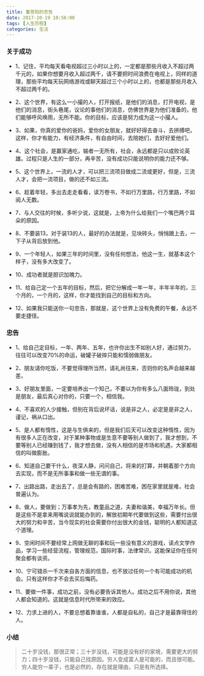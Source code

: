 ```yaml
---
title: 董思阳的忠告
date: 2017-10-19 10:56:00
tags: [人生历程]
categories: 生活
---
```

### 关于成功

* 1、记住，平均每天看电视超过三小时以上的，一定都是那些月收入不超过两千元的，如果你想要月收入超过两千，请不要把时间浪费在电视上，同样的道理，那些平均每天玩网络游戏或聊天超过三个小时以上的，也都是那些月收入不超过两千的。

* 2、这个世界，有这么一小撮的人，打开报纸，是他们的消息，打开电视，是他们的消息，街头巷尾，议论的事他们的消息，仿佛世界是为他们准备的，他们能够呼风唤雨，无所不能。你的目标，应该是努力成为这一小撮人。

* 3、如果，你真的爱你的爸妈，爱你的女朋友，就好好得去奋斗，去拼搏吧，这样，你才有能力，有经济条件，有自由时间，去陪她们，去好好爱他们。

* 4、这个社会，是赢家通吃，输者一无所有，社会，永远都是只以成败论英雄。过程只是人生的一部分，再辛苦，没有成功只能说明你的能力还不够。

* 5、这个世界上，一流的人才，可以把三流项目做成二流或更好，但是，三流人才，会把一流项目，做的还不如三流。

* 6、趁着年轻，多出去走走看看，读万卷书，不如行万里路，行万里路，不如阅人无数。

* 7、与人交往的时候，多听少说，这就是，上帝为什么给我们一个嘴巴两个耳朵的原因。

* 8、不要装13，对于装13的人，最好的办法就是，见块砖头，悄悄跟上去，一下子从背后放到他。

* 9、一个年轻人，如果三年的时间里，没有任何想法，他这一生，就基本这个样子，没有多大改变了。

* 10、成功者就是胆识加魄力。

* 11、给自己定一个五年的目标，然后，把它分解成一年一年，半年半年的，三个月的，一个月的，这样，你才能找到自己的目标和方向。

* 12、如果我只能送你一句忠告，那就是，这个世界上没有免费的午餐，永远不要走捷径。

### 忠告

* 1、给自己定目标，一年、两年、五年，也许你出生不如别人好，通过努力，往往可以改变70%的命运，破罐子破摔只能和懦弱做朋友。

* 2、朋友请你吃饭，不要觉得理所当然，请礼尚往来，否则你的名声会越来越差。

* 3、好朋友里面，一定要培养出一个知己，不要以为你有多么八面玲珑，到处是朋友，最后真心对你的，只要一个，相信我。

* 4、不喜欢的人少接触，但别在背后说坏话，说是非之人，必定是是非之人，谨记，祸从口出。

* 5、是人都有惰性，这是与生俱来的，但是我们后天可以改变这种惰性，因为有很多人正在改变，对于某种事物或是生意不要等别人做到了，我才想到，不要等别人已经赚到钱了，我才想去做，没有人相信的是市场和机遇，大家都相信的叫做膨胀。

* 6、知道自己要干什么，夜深人静，问问自己，将来的打算，并朝着那个方向去实现，而不是无所事事和做一些无谓的事。

* 7、出路出路，走出去了，总是会有路的，困难苦难，困在家里就是难，社会普遍认为。

* 8、做人，要做到；万事孝为先，教童品之道，夫妻和谐美，幸福万年长。但是这些不是拿来用嘴说说就能办到的，解放初期年代要做到这些，需要付出很大的努力和辛苦，当今现实的社会需要你付出很大的金钱，聪明的人都知道这个道理。

* 9、空闲时间不要经常上网做无聊的事和玩一些没有意义的游戏，读点文学作品，学习一些经营流程，管理规范，国际时事，法律常识。这能保证你在任何聚会都有谈资。

* 10、宁可错杀一千次来自各方面的信息，也不放过任何一个有可能成功的机会。只有这样你才不会去买后悔药。

* 11、要做一件事，成功之前，没有必要告诉其他人。成功之后不用你说，其他人都会知道的。这就是信息时代所带来的效应。

* 12、力求上进的人，不要总想着靠谁谁，人都是自私的，自己才是最靠得住的人。

### 小结

> 二十岁没钱，那很正常；三十岁没钱，可能是没有好的家境，需要更大的努力；四十岁没钱，只能自己找原因。穷人变成富人是可能的，而且很可能。穷人能穷一辈子，也是必然的，存在就是理由，只是有所选择。
